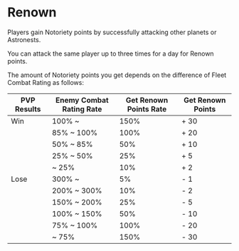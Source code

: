 # Renown

 Players gain Notoriety points by successfully attacking other planets or Astronests.

You can attack the same player up to three times for a day for Renown points.

The amount of Notoriety points you get depends on the difference of Fleet Combat Rating as follows:

| PVP Results | Enemy Combat Rating Rate | Get Renown Points Rate | Get Renown Points |
| ----------- | ------------------------- | ---------------------- | ----------------- |
| Win         | 100% ~                    | 150%                   | + 30              |
|             | 85% ~ 100%                | 100%                   | + 20              |
|             | 50% ~ 85%                 | 50%                    | + 10              |
|             | 25% ~ 50%                 | 25%                    | + 5               |
|             | ~ 25%                     | 10%                    | + 2               |
| Lose        | 300% ~                    | 5%                     | - 1               |
|             | 200% ~ 300%               | 10%                    | - 2               |
|             | 150% ~ 200%               | 25%                    | - 5               |
|             | 100% ~ 150%               | 50%                    | - 10              |
|             | 75% ~ 100%                | 100%                   | - 20              |
|             | ~ 75%                     | 150%                   | - 30              |